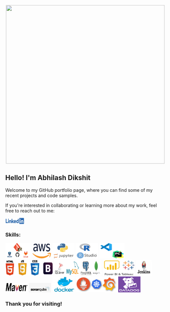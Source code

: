 <p align="center">
  <img width="500" height="500" src="/icons/consciousness.gif">
</p>
<h2>Hello! I'm Abhilash Dikshit</h2>
<p>Welcome to my GitHub portfolio page, where you can find some of my recent projects and code samples. </p>

<p>If you're interested in collaborating or learning more about my work, feel free to reach out to me:</p>
<p align="left">
    <a href="https://www.linkedin.com/in/abhilash-dikshit" target="blank"><img align="center" src="/icons/linkedin.png" alt="abhilash-dikshit" height="20" width="60" /></a>
</p>

<h3>Skills:</h3>
<p align="left"> 
    <img width="80" height="50" src="/icons/git.jpg">
    <img width="60" height="50" src="/icons/aws.png">
    <img width="70" height="50" src="/icons/py.png">
    <img width="70" height="50" src="/icons/rcode.png">
    <img width="80" height="50" src="/icons/vscode-pycharm.png">
    <img width="150" height="50" src="/icons/html_css_js_bootstrap.png">
    <img width="150" height="50" src="/icons/db.jpg">
    <img width="100" height="50" src="/icons/tab_powerbi.png">
    <img width="50" height="50" src="/icons/jenkins.jpg">
    <img width="70" height="30" src="icons/maven.png">
    <img width="70" height="30" src="icons/sonar.png">
    <img width="70" height="50" src="/icons/docker.png">
    <img width="130" height="50" src="/icons/grafana_prometheus_kube.png">
    <img width="70" height="50" src="/icons/datadog.png">
</p>

<h3>
Thank you for visiting!
</h3>
